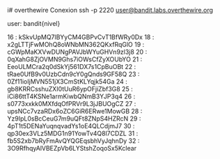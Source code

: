 i# overthewire
Conexion ssh -p 2220 user@bandit.labs.overthewire.org

user: bandit{nivel}

16 : kSkvUpMQ7lBYyCM4GBPvCvT1BfWRy0Dx
18 : x2gLTTjFwMOhQ8oWNbMN362QKxfRqGlO
19 : cGWpMaKXVwDUNgPAVJbWYuGHVn9zl3j8
20 : 0qXahG8ZjOVMN9Ghs7iOWsCfZyXOUbYO
21 : EeoULMCra2q0dSkYj561DX7s1CpBuOBt
22 : tRae0UfB9v0UzbCdn9cY0gQnds9GF58Q
23 : 0Zf11ioIjMVN551jX3CmStKLYqjk54Ga
24 : gb8KRRCsshuZXI0tUuR6ypOFjiZbf3G8
25 : iCi86ttT4KSNe1armKiwbQNmB3YJP3q4
26 : s0773xxkk0MXfdqOfPRVr9L3jJBUOgCZ
27 : upsNCc7vzaRDx6oZC6GiR6ERwe1MowGB
28 : Yz9IpL0sBcCeuG7m9uQFt8ZNpS4HZRcN
29 : 4pT1t5DENaYuqnqvadYs1oE4QLCdjmJ7
30 : qp30ex3VLz5MDG1n91YowTv4Q8l7CDZL
31 : fb5S2xb7bRyFmAvQYQGEqsbhVyJqhnDy
32 : 3O9RfhqyAlVBEZpVb6LYStshZoqoSx5Kclear
